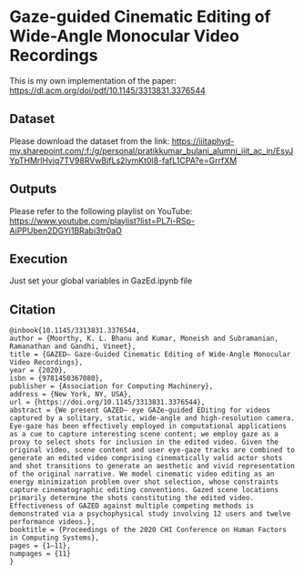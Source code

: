 # Gaze-guided Cinematic Editing of Wide-Angle Monocular Video Recordings

This is my own implementation of the paper: https://dl.acm.org/doi/pdf/10.1145/3313831.3376544

## Dataset

Please download the dataset from the link: https://iiitaphyd-my.sharepoint.com/:f:/g/personal/pratikkumar_bulani_alumni_iiit_ac_in/EsyJYpTHMrlHvjq7TV98RVwBjfLs2lymKt0l8-fafL1CPA?e=GrrfXM

## Outputs

Please refer to the following playlist on YouTube: https://www.youtube.com/playlist?list=PL7i-RSp-AiPPUben2DGYi1BRabi3tr0aO

## Execution

Just set your global variables in GazEd.ipynb file

## Citation
```
@inbook{10.1145/3313831.3376544,
author = {Moorthy, K. L. Bhanu and Kumar, Moneish and Subramanian, Ramanathan and Gandhi, Vineet},
title = {GAZED– Gaze-Guided Cinematic Editing of Wide-Angle Monocular Video Recordings},
year = {2020},
isbn = {9781450367080},
publisher = {Association for Computing Machinery},
address = {New York, NY, USA},
url = {https://doi.org/10.1145/3313831.3376544},
abstract = {We present GAZED– eye GAZe-guided EDiting for videos captured by a solitary, static, wide-angle and high-resolution camera. Eye-gaze has been effectively employed in computational applications as a cue to capture interesting scene content; we employ gaze as a proxy to select shots for inclusion in the edited video. Given the original video, scene content and user eye-gaze tracks are combined to generate an edited video comprising cinematically valid actor shots and shot transitions to generate an aesthetic and vivid representation of the original narrative. We model cinematic video editing as an energy minimization problem over shot selection, whose constraints capture cinematographic editing conventions. Gazed scene locations primarily determine the shots constituting the edited video. Effectiveness of GAZED against multiple competing methods is demonstrated via a psychophysical study involving 12 users and twelve performance videos.},
booktitle = {Proceedings of the 2020 CHI Conference on Human Factors in Computing Systems},
pages = {1–11},
numpages = {11}
}
```
